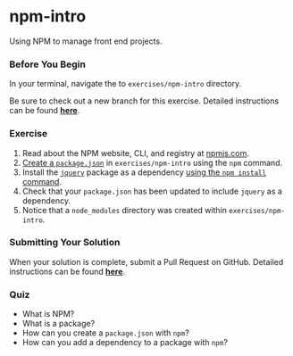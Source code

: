 # npm-intro

Using NPM to manage front end projects.

### Before You Begin

In your terminal, navigate the to `exercises/npm-intro` directory.

Be sure to check out a new branch for this exercise. Detailed instructions can be found [**here**](../../guides/before-each-exercise.md).

### Exercise

1. Read about the NPM website, CLI, and registry at [npmjs.com](https://docs.npmjs.com/about-npm/).
2. [Create a `package.json`](https://docs.npmjs.com/creating-a-package-json-file#creating-a-default-packagejson-file) in `exercises/npm-intro` using the `npm` command.
3. Install the [`jquery`](https://www.npmjs.com/package/jquery) package as a dependency [using the `npm install` command](https://docs.npmjs.com/cli/install.html).
4. Check that your `package.json` has been updated to include `jquery` as a dependency.
5. Notice that a `node_modules` directory was created within `exercises/npm-intro`.

### Submitting Your Solution

When your solution is complete, submit a Pull Request on GitHub. Detailed instructions can be found [**here**](../../guides/after-each-exercise.md).

### Quiz

- What is NPM?
- What is a package?
- How can you create a `package.json` with `npm`?
- How can you add a dependency to a package with `npm`?
